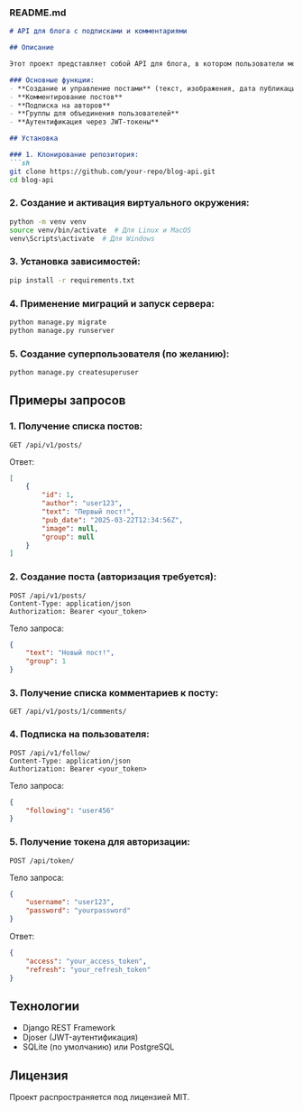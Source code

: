 ### README.md

```markdown
# API для блога с подписками и комментариями

## Описание

Этот проект представляет собой API для блога, в котором пользователи могут создавать посты, подписываться друг на друга, оставлять комментарии и объединяться в группы. API реализовано с использованием Django REST Framework и Djoser для аутентификации.

### Основные функции:
- **Создание и управление постами** (текст, изображения, дата публикации, автор)
- **Комментирование постов**
- **Подписка на авторов**
- **Группы для объединения пользователей**
- **Аутентификация через JWT-токены**

## Установка

### 1. Клонирование репозитория:
```sh
git clone https://github.com/your-repo/blog-api.git
cd blog-api
```

### 2. Создание и активация виртуального окружения:
```sh
python -m venv venv
source venv/bin/activate  # Для Linux и MacOS
venv\Scripts\activate  # Для Windows
```

### 3. Установка зависимостей:
```sh
pip install -r requirements.txt
```

### 4. Применение миграций и запуск сервера:
```sh
python manage.py migrate
python manage.py runserver
```

### 5. Создание суперпользователя (по желанию):
```sh
python manage.py createsuperuser
```

## Примеры запросов

### 1. Получение списка постов:
```http
GET /api/v1/posts/
```
Ответ:
```json
[
    {
        "id": 1,
        "author": "user123",
        "text": "Первый пост!",
        "pub_date": "2025-03-22T12:34:56Z",
        "image": null,
        "group": null
    }
]
```

### 2. Создание поста (авторизация требуется):
```http
POST /api/v1/posts/
Content-Type: application/json
Authorization: Bearer <your_token>
```
Тело запроса:
```json
{
    "text": "Новый пост!",
    "group": 1
}
```

### 3. Получение списка комментариев к посту:
```http
GET /api/v1/posts/1/comments/
```

### 4. Подписка на пользователя:
```http
POST /api/v1/follow/
Content-Type: application/json
Authorization: Bearer <your_token>
```
Тело запроса:
```json
{
    "following": "user456"
}
```

### 5. Получение токена для авторизации:
```http
POST /api/token/
```
Тело запроса:
```json
{
    "username": "user123",
    "password": "yourpassword"
}
```
Ответ:
```json
{
    "access": "your_access_token",
    "refresh": "your_refresh_token"
}
```

## Технологии
- Django REST Framework
- Djoser (JWT-аутентификация)
- SQLite (по умолчанию) или PostgreSQL

## Лицензия
Проект распространяется под лицензией MIT.
```
